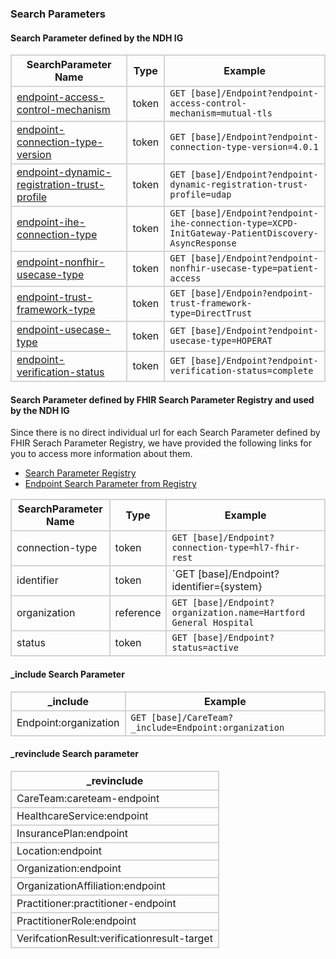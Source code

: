 ### Search Parameters
#### Search Parameter defined by the NDH IG
<style>
    th{border: solid 2px lightgrey;}
    td{border: solid 2px lightgrey;}
</style>

| **SearchParameter Name** | **Type** | **Example** |
|--------------------------|----------|-------------|
| [endpoint-access-control-mechanism](SearchParameter-endpoint-access-control-mechanism.html) | token |`GET [base]/Endpoint?endpoint-access-control-mechanism=mutual-tls` |
| [endpoint-connection-type-version](SearchParameter-endpoint-connection-type-version.html) | token |`GET [base]/Endpoint?endpoint-connection-type-version=4.0.1` |
| [endpoint-dynamic-registration-trust-profile](SearchParameter-endpoint-dynamic-registration-trust-profile.html) | token |`GET [base]/Endpoint?endpoint-dynamic-registration-trust-profile=udap`|
| [endpoint-ihe-connection-type](SearchParameter-endpoint-ihe-connection-type.html) | token |`GET [base]/Endpoint?endpoint-ihe-connection-type=XCPD-InitGateway-PatientDiscovery-AsyncResponse`|
| [endpoint-nonfhir-usecase-type](SearchParameter-endpoint-nonfhir-usecase-type.html) | token |`GET [base]/Endpoint?endpoint-nonfhir-usecase-type=patient-access` |
| [endpoint-trust-framework-type](SearchParameter-endpoint-trust-framework-type.html) | token |`GET [base]/Endpoin?endpoint-trust-framework-type=DirectTrust` |
| [endpoint-usecase-type](SearchParameter-endpoint-usecase-type.html) | token | `GET [base]/Endpoint?endpoint-usecase-type=HOPERAT` |
| [endpoint-verification-status](SearchParameter-endpoint-verification-status.html) | token |`GET [base]/Endpoint?endpoint-verification-status=complete` |

#### Search Parameter defined by FHIR Search Parameter Registry and used by the NDH IG 
Since there is no direct individual url for each Search Parameter defined by FHIR Serach Parameter Registry, we have provided the following links for you to access more information about them.

- [Search Parameter Registry](https://hl7.org/fhir/R4/searchparameter-registry.html)
- [Endpoint Search Parameter from Registry](https://hl7.org/fhir/R4/endpoint.html#search)

<style>  
    th{border: solid 2px lightgrey;}
    td{border: solid 2px lightgrey;}
</style>

| **SearchParameter Name** | **Type** | **Example** |
|--------------------------|----------|-------------|
| connection-type | token |`GET [base]/Endpoint?connection-type=hl7-fhir-rest` |
| identifier | token |`GET [base]/Endpoint?identifier={system}|{value}`|
| organization | reference |`GET [base]/Endpoint?organization.name=Hartford General Hospital`|
| status | token |`GET [base]/Endpoint?status=active` |

#### _include Search Parameter

<style>  
    th{border: solid 2px lightgrey;}
    td{border: solid 2px lightgrey;}
</style>

| **_include** | **Example** |
|--------------|-------------|
| Endpoint:organization | `GET [base]/CareTeam?_include=Endpoint:organization`



#### _revinclude Search parameter
<style>  
    th{border: solid 2px lightgrey;}
    td{border: solid 2px lightgrey;}
</style>

| **_revinclude** |
|-----------------|
| CareTeam:careteam-endpoint |
| HealthcareService:endpoint |
| InsurancePlan:endpoint |
| Location:endpoint |
| Organization:endpoint |
| OrganizationAffiliation:endpoint |
| Practitioner:practitioner-endpoint |
| PractitionerRole:endpoint | 
| VerifcationResult:verificationresult-target |



